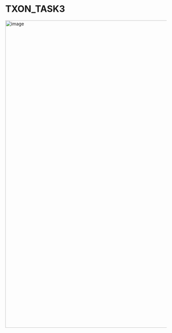 # TXON_TASK3
<img width="960" alt="image" src="https://github.com/SuraviMitra/TXON_TASK3/assets/119784780/cdcf399d-4e59-4c86-b592-0c317b2d3624">
